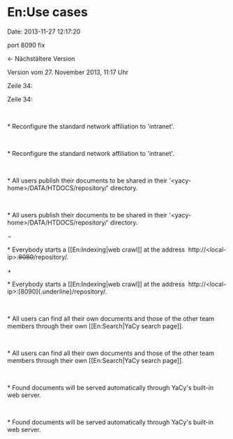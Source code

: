 En:Use cases
============

Date: 2013-11-27 12:17:20

port 8090 fix

← Nächstältere Version

Version vom 27. November 2013, 11:17 Uhr

Zeile 34:

Zeile 34:

 

<div>

\* Reconfigure the standard network affiliation to \'intranet\'.

</div>

 

<div>

\* Reconfigure the standard network affiliation to \'intranet\'.

</div>

 

<div>

\* All users publish their documents to be shared in their
\'\<yacy-home\>/DATA/HTDOCS/repository/\' directory.

</div>

 

<div>

\* All users publish their documents to be shared in their
\'\<yacy-home\>/DATA/HTDOCS/repository/\' directory.

</div>

−

<div>

\* Everybody starts a \[\[En:Indexing\|web crawl\]\] at the address 
http://\<local-ip\>:~~8080~~/repository/.

</div>

\+

<div>

\* Everybody starts a \[\[En:Indexing\|web crawl\]\] at the address 
http://\<local-ip\>:[8090]{.underline}/repository/.

</div>

 

<div>

\* All users can find all their own documents and those of the other
team members through their own \[\[En:Search\|YaCy search page\]\].

</div>

 

<div>

\* All users can find all their own documents and those of the other
team members through their own \[\[En:Search\|YaCy search page\]\].

</div>

 

<div>

\* Found documents will be served automatically through YaCy\'s built-in
web server.  

</div>

 

<div>

\* Found documents will be served automatically through YaCy\'s built-in
web server.  

</div>
